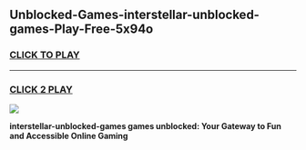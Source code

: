 
## Unblocked-Games-interstellar-unblocked-games-Play-Free-5x94o
<h3>
<a href="https://premium76.site?title=interstellar-unblocked-games&ref=20A">CLICK TO PLAY</a></h3>
<hr>

<h3>
<a href="https://premium76.site?title=interstellar-unblocked-games&ref=20A">CLICK 2 PLAY</a>
  
</h3>

<a href="https://premium76.site?title=interstellar-unblocked-games&ref=20A"><img src="https://clearcache.store/games.png"></a>


**interstellar-unblocked-games games unblocked: Your Gateway to Fun and Accessible Online Gaming**
